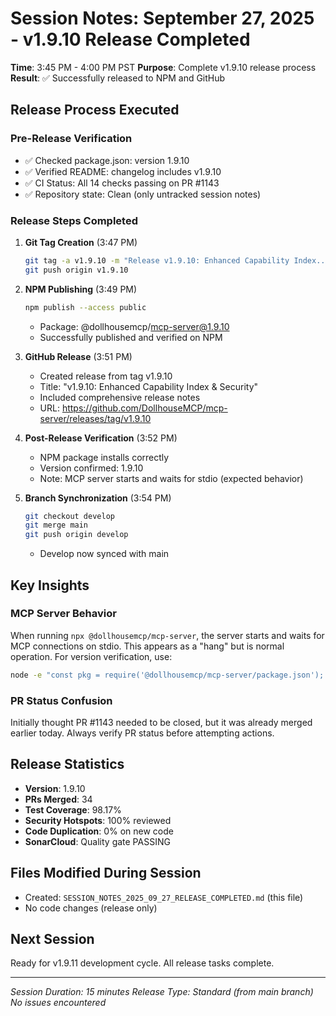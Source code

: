 # Session Notes: September 27, 2025 - v1.9.10 Release Completed

**Time**: 3:45 PM - 4:00 PM PST
**Purpose**: Complete v1.9.10 release process
**Result**: ✅ Successfully released to NPM and GitHub

## Release Process Executed

### Pre-Release Verification
- ✅ Checked package.json: version 1.9.10
- ✅ Verified README: changelog includes v1.9.10
- ✅ CI Status: All 14 checks passing on PR #1143
- ✅ Repository state: Clean (only untracked session notes)

### Release Steps Completed

1. **Git Tag Creation** (3:47 PM)
   ```bash
   git tag -a v1.9.10 -m "Release v1.9.10: Enhanced Capability Index..."
   git push origin v1.9.10
   ```

2. **NPM Publishing** (3:49 PM)
   ```bash
   npm publish --access public
   ```
   - Package: @dollhousemcp/mcp-server@1.9.10
   - Successfully published and verified on NPM

3. **GitHub Release** (3:51 PM)
   - Created release from tag v1.9.10
   - Title: "v1.9.10: Enhanced Capability Index & Security"
   - Included comprehensive release notes
   - URL: https://github.com/DollhouseMCP/mcp-server/releases/tag/v1.9.10

4. **Post-Release Verification** (3:52 PM)
   - NPM package installs correctly
   - Version confirmed: 1.9.10
   - Note: MCP server starts and waits for stdio (expected behavior)

5. **Branch Synchronization** (3:54 PM)
   ```bash
   git checkout develop
   git merge main
   git push origin develop
   ```
   - Develop now synced with main

## Key Insights

### MCP Server Behavior
When running `npx @dollhousemcp/mcp-server`, the server starts and waits for MCP connections on stdio. This appears as a "hang" but is normal operation. For version verification, use:
```bash
node -e "const pkg = require('@dollhousemcp/mcp-server/package.json'); console.log(pkg.version)"
```

### PR Status Confusion
Initially thought PR #1143 needed to be closed, but it was already merged earlier today. Always verify PR status before attempting actions.

## Release Statistics

- **Version**: 1.9.10
- **PRs Merged**: 34
- **Test Coverage**: 98.17%
- **Security Hotspots**: 100% reviewed
- **Code Duplication**: 0% on new code
- **SonarCloud**: Quality gate PASSING

## Files Modified During Session
- Created: `SESSION_NOTES_2025_09_27_RELEASE_COMPLETED.md` (this file)
- No code changes (release only)

## Next Session
Ready for v1.9.11 development cycle. All release tasks complete.

---

*Session Duration: 15 minutes*
*Release Type: Standard (from main branch)*
*No issues encountered*
